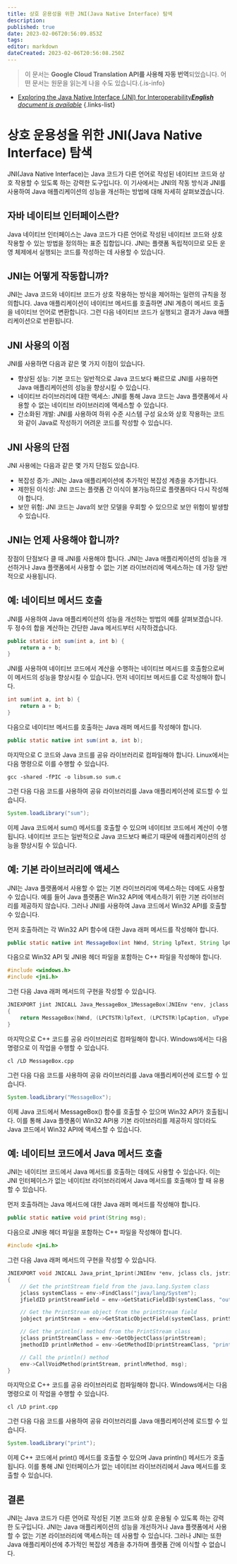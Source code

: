 ```yaml
---
title: 상호 운용성을 위한 JNI(Java Native Interface) 탐색
description: 
published: true
date: 2023-02-06T20:56:09.853Z
tags: 
editor: markdown
dateCreated: 2023-02-06T20:56:08.250Z
---
```


> 이 문서는 **Google Cloud Translation API를 사용해 자동 번역**되었습니다.
어떤 문서는 원문을 읽는게 나을 수도 있습니다.{.is-info}



- [Exploring the Java Native Interface (JNI) for Interoperability***English** document is available*](/en/Knowledge-base/Java/exploring-the-java-native-interface-jni-for-interoperability)
{.links-list}


# 상호 운용성을 위한 JNI(Java Native Interface) 탐색

JNI(Java Native Interface)는 Java 코드가 다른 언어로 작성된 네이티브 코드와 상호 작용할 수 있도록 하는 강력한 도구입니다. 이 기사에서는 JNI의 작동 방식과 JNI를 사용하여 Java 애플리케이션의 성능을 개선하는 방법에 대해 자세히 살펴보겠습니다.

## 자바 네이티브 인터페이스란?

Java 네이티브 인터페이스는 Java 코드가 다른 언어로 작성된 네이티브 코드와 상호 작용할 수 있는 방법을 정의하는 표준 집합입니다. JNI는 플랫폼 독립적이므로 모든 운영 체제에서 실행되는 코드를 작성하는 데 사용할 수 있습니다.

## JNI는 어떻게 작동합니까?

JNI는 Java 코드와 네이티브 코드가 상호 작용하는 방식을 제어하는 일련의 규칙을 정의합니다. Java 애플리케이션이 네이티브 메서드를 호출하면 JNI 계층이 메서드 호출을 네이티브 언어로 변환합니다. 그런 다음 네이티브 코드가 실행되고 결과가 Java 애플리케이션으로 반환됩니다.

## JNI 사용의 이점

JNI를 사용하면 다음과 같은 몇 가지 이점이 있습니다.

- 향상된 성능: 기본 코드는 일반적으로 Java 코드보다 빠르므로 JNI를 사용하면 Java 애플리케이션의 성능을 향상시킬 수 있습니다.
- 네이티브 라이브러리에 대한 액세스: JNI를 통해 Java 코드는 Java 플랫폼에서 사용할 수 없는 네이티브 라이브러리에 액세스할 수 있습니다.
- 간소화된 개발: JNI를 사용하여 하위 수준 시스템 구성 요소와 상호 작용하는 코드와 같이 Java로 작성하기 어려운 코드를 작성할 수 있습니다.

## JNI 사용의 단점

JNI 사용에는 다음과 같은 몇 가지 단점도 있습니다.

- 복잡성 증가: JNI는 Java 애플리케이션에 추가적인 복잡성 계층을 추가합니다.
- 제한된 이식성: JNI 코드는 플랫폼 간 이식이 불가능하므로 플랫폼마다 다시 작성해야 합니다.
- 보안 위험: JNI 코드는 Java의 보안 모델을 우회할 수 있으므로 보안 위험이 발생할 수 있습니다.

## JNI는 언제 사용해야 합니까?

장점이 단점보다 클 때 JNI를 사용해야 합니다. JNI는 Java 애플리케이션의 성능을 개선하거나 Java 플랫폼에서 사용할 수 없는 기본 라이브러리에 액세스하는 데 가장 일반적으로 사용됩니다.

## 예: 네이티브 메서드 호출

JNI를 사용하여 Java 애플리케이션의 성능을 개선하는 방법의 예를 살펴보겠습니다. 두 정수의 합을 계산하는 간단한 Java 메서드부터 시작하겠습니다.

```java
public static int sum(int a, int b) {
    return a + b;
}
```

JNI를 사용하여 네이티브 코드에서 계산을 수행하는 네이티브 메서드를 호출함으로써 이 메서드의 성능을 향상시킬 수 있습니다. 먼저 네이티브 메서드를 C로 작성해야 합니다.

```c
int sum(int a, int b) {
    return a + b;
}
```

다음으로 네이티브 메서드를 호출하는 Java 래퍼 메서드를 작성해야 합니다.

```java
public static native int sum(int a, int b);
```

마지막으로 C 코드와 Java 코드를 공유 라이브러리로 컴파일해야 합니다. Linux에서는 다음 명령으로 이를 수행할 수 있습니다.

```
gcc -shared -fPIC -o libsum.so sum.c
```

그런 다음 다음 코드를 사용하여 공유 라이브러리를 Java 애플리케이션에 로드할 수 있습니다.

```java
System.loadLibrary("sum");
```

이제 Java 코드에서 sum() 메서드를 호출할 수 있으며 네이티브 코드에서 계산이 수행됩니다. 네이티브 코드는 일반적으로 Java 코드보다 빠르기 때문에 애플리케이션의 성능을 향상시킬 수 있습니다.

## 예: 기본 라이브러리에 액세스

JNI는 Java 플랫폼에서 사용할 수 없는 기본 라이브러리에 액세스하는 데에도 사용할 수 있습니다. 예를 들어 Java 플랫폼은 Win32 API에 액세스하기 위한 기본 라이브러리를 제공하지 않습니다. 그러나 JNI를 사용하여 Java 코드에서 Win32 API를 호출할 수 있습니다.

먼저 호출하려는 각 Win32 API 함수에 대한 Java 래퍼 메서드를 작성해야 합니다.

```java
public static native int MessageBox(int hWnd, String lpText, String lpCaption, int uType);
```

다음으로 Win32 API 및 JNI용 헤더 파일을 포함하는 C++ 파일을 작성해야 합니다.

```c++
#include <windows.h>
#include <jni.h>
```

그런 다음 Java 래퍼 메서드의 구현을 작성할 수 있습니다.

```c++
JNIEXPORT jint JNICALL Java_MessageBox_1MessageBox(JNIEnv *env, jclass cls, jint hWnd, jstring lpText, jstring lpCaption, jint uType)
{
    return MessageBox(hWnd, (LPCTSTR)lpText, (LPCTSTR)lpCaption, uType);
}
```

마지막으로 C++ 코드를 공유 라이브러리로 컴파일해야 합니다. Windows에서는 다음 명령으로 이 작업을 수행할 수 있습니다.

```
cl /LD MessageBox.cpp
```

그런 다음 다음 코드를 사용하여 공유 라이브러리를 Java 애플리케이션에 로드할 수 있습니다.

```java
System.loadLibrary("MessageBox");
```

이제 Java 코드에서 MessageBox() 함수를 호출할 수 있으며 Win32 API가 호출됩니다. 이를 통해 Java 플랫폼이 Win32 API용 기본 라이브러리를 제공하지 않더라도 Java 코드에서 Win32 API에 액세스할 수 있습니다.

## 예: 네이티브 코드에서 Java 메서드 호출

JNI는 네이티브 코드에서 Java 메서드를 호출하는 데에도 사용할 수 있습니다. 이는 JNI 인터페이스가 없는 네이티브 라이브러리에서 Java 메서드를 호출해야 할 때 유용할 수 있습니다.

먼저 호출하려는 Java 메서드에 대한 Java 래퍼 메서드를 작성해야 합니다.

```java
public static native void print(String msg);
```

다음으로 JNI용 헤더 파일을 포함하는 C++ 파일을 작성해야 합니다.

```c++
#include <jni.h>
```

그런 다음 Java 래퍼 메서드의 구현을 작성할 수 있습니다.

```c++
JNIEXPORT void JNICALL Java_print_1print(JNIEnv *env, jclass cls, jstring msg)
{
    // Get the printStream field from the java.lang.System class
    jclass systemClass = env->FindClass("java/lang/System");
    jfieldID printStreamField = env->GetStaticFieldID(systemClass, "out", "Ljava/io/PrintStream;");

    // Get the PrintStream object from the printStream field
    jobject printStream = env->GetStaticObjectField(systemClass, printStreamField);

    // Get the println() method from the PrintStream class
    jclass printStreamClass = env->GetObjectClass(printStream);
    jmethodID printlnMethod = env->GetMethodID(printStreamClass, "println", "(Ljava/lang/String;)V");

    // Call the println() method
    env->CallVoidMethod(printStream, printlnMethod, msg);
}
```

마지막으로 C++ 코드를 공유 라이브러리로 컴파일해야 합니다. Windows에서는 다음 명령으로 이 작업을 수행할 수 있습니다.

```
cl /LD print.cpp
```

그런 다음 다음 코드를 사용하여 공유 라이브러리를 Java 애플리케이션에 로드할 수 있습니다.

```java
System.loadLibrary("print");
```

이제 C++ 코드에서 print() 메서드를 호출할 수 있으며 Java println() 메서드가 호출됩니다. 이를 통해 JNI 인터페이스가 없는 네이티브 라이브러리에서 Java 메서드를 호출할 수 있습니다.

## 결론

JNI는 Java 코드가 다른 언어로 작성된 기본 코드와 상호 운용될 수 있도록 하는 강력한 도구입니다. JNI는 Java 애플리케이션의 성능을 개선하거나 Java 플랫폼에서 사용할 수 없는 기본 라이브러리에 액세스하는 데 사용할 수 있습니다. 그러나 JNI는 또한 Java 애플리케이션에 추가적인 복잡성 계층을 추가하며 플랫폼 간에 이식할 수 없습니다.